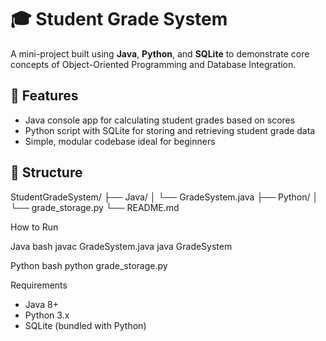 
# 🎓 Student Grade System

A mini-project built using **Java**, **Python**, and **SQLite** to demonstrate core concepts of Object-Oriented Programming and Database Integration.

## 🧠 Features

- Java console app for calculating student grades based on scores
- Python script with SQLite for storing and retrieving student grade data
- Simple, modular codebase ideal for beginners

## 📂 Structure
StudentGradeSystem/
├── Java/
│   └── GradeSystem.java
├── Python/
│   └── grade_storage.py
└── README.md

 How to Run

Java
bash
javac GradeSystem.java
java GradeSystem


Python
bash
python grade_storage.py


Requirements

- Java 8+
- Python 3.x
- SQLite (bundled with Python)